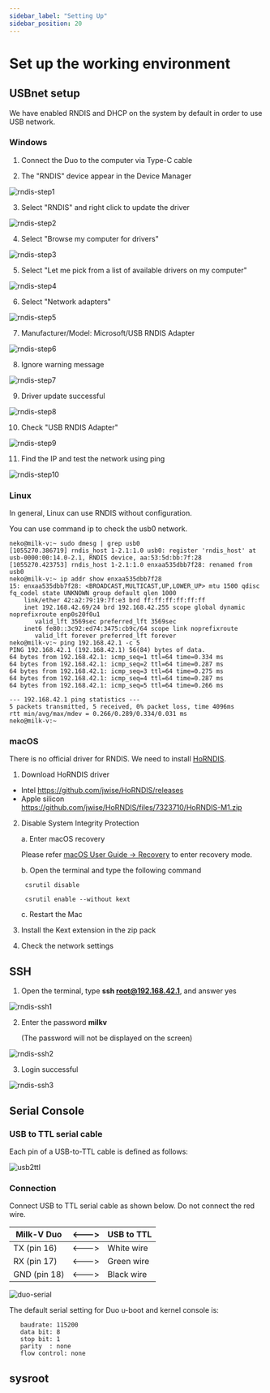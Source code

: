 ```yaml
---
sidebar_label: "Setting Up"
sidebar_position: 20
---
```


# Set up the working environment

## USBnet setup

We have enabled RNDIS and DHCP on the system by default in order to use USB network.

### Windows

1. Connect the Duo to the computer via Type-C cable

2. The "RNDIS" device appear in the Device Manager

![rndis-step1](/docs/duo/rndis-step1.png)

3. Select "RNDIS" and right click to update the driver

![rndis-step2](/docs/duo/rndis-step2.png)

4. Select "Browse my computer for drivers"

![rndis-step3](/docs/duo/rndis-step3.png)

5. Select "Let me pick from a list of available drivers on my computer"

![rndis-step4](/docs/duo/rndis-step4.png)

6. Select "Network adapters"

![rndis-step5](/docs/duo/rndis-step5.png)

7. Manufacturer/Model: Microsoft/USB RNDIS Adapter

![rndis-step6](/docs/duo/rndis-step6.png)

8. Ignore warning message

![rndis-step7](/docs/duo/rndis-step7.png)

9. Driver update successful

![rndis-step8](/docs/duo/rndis-step8.png)

10. Check "USB RNDIS Adapter"

![rndis-step9](/docs/duo/rndis-step9.png)

11. Find the IP and test the network using ping

![rndis-step10](/docs/duo/rndis-step10.png)

### Linux

In general, Linux can use RNDIS without configuration.

You can use command ip to check the usb0 network.

```
neko@milk-v:~ sudo dmesg | grep usb0
[1055270.386719] rndis_host 1-2.1:1.0 usb0: register 'rndis_host' at usb-0000:00:14.0-2.1, RNDIS device, aa:53:5d:bb:7f:28
[1055270.423753] rndis_host 1-2.1:1.0 enxaa535dbb7f28: renamed from usb0
neko@milk-v:~ ip addr show enxaa535dbb7f28
15: enxaa535dbb7f28: <BROADCAST,MULTICAST,UP,LOWER_UP> mtu 1500 qdisc fq_codel state UNKNOWN group default qlen 1000
    link/ether 42:a2:79:19:7f:e3 brd ff:ff:ff:ff:ff:ff
    inet 192.168.42.69/24 brd 192.168.42.255 scope global dynamic noprefixroute enp0s20f0u1
       valid_lft 3569sec preferred_lft 3569sec
    inet6 fe80::3c92:ed74:3475:cb9c/64 scope link noprefixroute
       valid_lft forever preferred_lft forever
neko@milk-v:~ ping 192.168.42.1 -c 5
PING 192.168.42.1 (192.168.42.1) 56(84) bytes of data.
64 bytes from 192.168.42.1: icmp_seq=1 ttl=64 time=0.334 ms
64 bytes from 192.168.42.1: icmp_seq=2 ttl=64 time=0.287 ms
64 bytes from 192.168.42.1: icmp_seq=3 ttl=64 time=0.275 ms
64 bytes from 192.168.42.1: icmp_seq=4 ttl=64 time=0.287 ms
64 bytes from 192.168.42.1: icmp_seq=5 ttl=64 time=0.266 ms

--- 192.168.42.1 ping statistics ---
5 packets transmitted, 5 received, 0% packet loss, time 4096ms
rtt min/avg/max/mdev = 0.266/0.289/0.334/0.031 ms
neko@milk-v:~
```

### macOS

There is no official driver for RNDIS. We need to install [HoRNDIS](https://joshuawise.com/horndis).

1. Download HoRNDIS driver

- Intel https://github.com/jwise/HoRNDIS/releases
- Apple silicon https://github.com/jwise/HoRNDIS/files/7323710/HoRNDIS-M1.zip

2. Disable System Integrity Protection

   a. Enter macOS recovery

   Please refer [macOS User Guide -> Recovery](https://support.apple.com/en-hk/guide/mac-help/mchl338cf9a8/mac) to enter recovery mode.

   b. Open the terminal and type the following command

   ```
    csrutil disable

    csrutil enable --without kext
   ```

   c. Restart the Mac

3. Install the Kext extension in the zip pack

4. Check the network settings

## SSH

1. Open the terminal, type **ssh root@192.168.42.1**, and answer yes

![rndis-ssh1](/docs/duo/rndis-ssh1.png)

2. Enter the password **milkv**

   (The password will not be displayed on the screen)

![rndis-ssh2](/docs/duo/rndis-ssh2.png)

3. Login successful

![rndis-ssh3](/docs/duo/rndis-ssh3.png)

## Serial Console

### USB to TTL serial cable

Each pin of a USB-to-TTL cable is defined as follows:

![usb2ttl](/docs/duo/usb2ttl.jpg)

### Connection

Connect USB to TTL serial cable as shown below. Do not connect the red wire.

| Milk-V Duo   | <---> | USB to TTL |
| ------------ | ----- | ---------- |
| TX (pin 16)  | <---> | White wire |
| RX (pin 17)  | <---> | Green wire |
| GND (pin 18) | <---> | Black wire |

![duo-serial](/docs/duo/duo-serial.jpg)

The default serial setting for Duo u-boot and kernel console is:

```
   baudrate: 115200
   data bit: 8
   stop bit: 1
   parity  : none
   flow control: none
```

## sysroot
